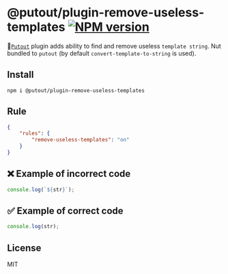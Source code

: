 # @putout/plugin-remove-useless-templates [![NPM version][NPMIMGURL]][NPMURL]

[NPMIMGURL]: https://img.shields.io/npm/v/@putout/plugin-remove-useless-templates.svg?style=flat&longCache=true
[NPMURL]: https://npmjs.org/package/@putout/plugin-remove-useless-templates"npm"

🐊[`Putout`](https://github.com/coderaiser/putout) plugin adds ability to find and remove useless `template string`. Nut bundled to `putout` (by default `convert-template-to-string` is used).

## Install

```
npm i @putout/plugin-remove-useless-templates
```

## Rule

```json
{
    "rules": {
        "remove-useless-templates": "on"
    }
}
```

## ❌ Example of incorrect code

```js
console.log(`${str}`);
```

## ✅ Example of correct code

```js
console.log(str);
```

## License

MIT
